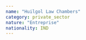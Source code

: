 ```yaml
---
name: "Huilgol Law Chambers"
category: private_sector
nature: "Entreprise"
nationality: IND
---
```

    